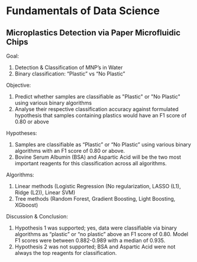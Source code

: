 # Fundamentals of Data Science

## Microplastics Detection via Paper Microfluidic Chips


Goal: 
1. Detection & Classification of MNP’s in Water
2. Binary classification: “Plastic” vs “No Plastic”

Objective:
1. Predict whether samples are classifiable as "Plastic" or "No Plastic" using various binary algorithms
2. Analyse their respective classification accuracy against formulated hypothesis that samples containing plastics would have an F1 score of 0.80 or above

Hypotheses:
1. Samples are classifiable as “Plastic” or “No Plastic” using various binary algorithms with an F1 score of 0.80 or above.
2. Bovine Serum Albumin (BSA) and Aspartic Acid will be the two most important reagents for this classification across all algorithms.


Algorithms:
1. Linear methods (Logistic Regression (No regularization, LASSO (L1), Ridge (L2)), Linear SVM)
2. Tree methods (Random Forest, Gradient Boosting, Light Boosting, XGboost)


Discussion & Conclusion: 
1. Hypothesis 1 was supported; yes, data were classifiable via binary algorithms as “plastic” or “no plastic” above an F1 score of 0.80. Model F1 scores were between 0.882-0.989 with a median of 0.935.
2. Hypothesis 2 was not supported; BSA and Aspartic Acid were not always the top reagents for classification.
